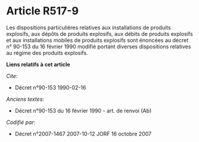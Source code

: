 # Article R517-9

Les dispositions particulières relatives aux installations de produits explosifs, aux dépôts de produits explosifs, aux
débits de produits explosifs et aux installations mobiles de produits explosifs sont énoncées au décret n° 90-153 du 16
février 1990 modifié portant diverses dispositions relatives au régime des produits explosifs.

**Liens relatifs à cet article**

_Cite_:

  - Décret n°90-153 1990-02-16

_Anciens textes_:

  - Décret n°90-153 du 16 février 1990 - art. de renvoi (Ab)

_Codifié par_:

  - Décret n°2007-1467 2007-10-12 JORF 16 octobre 2007
